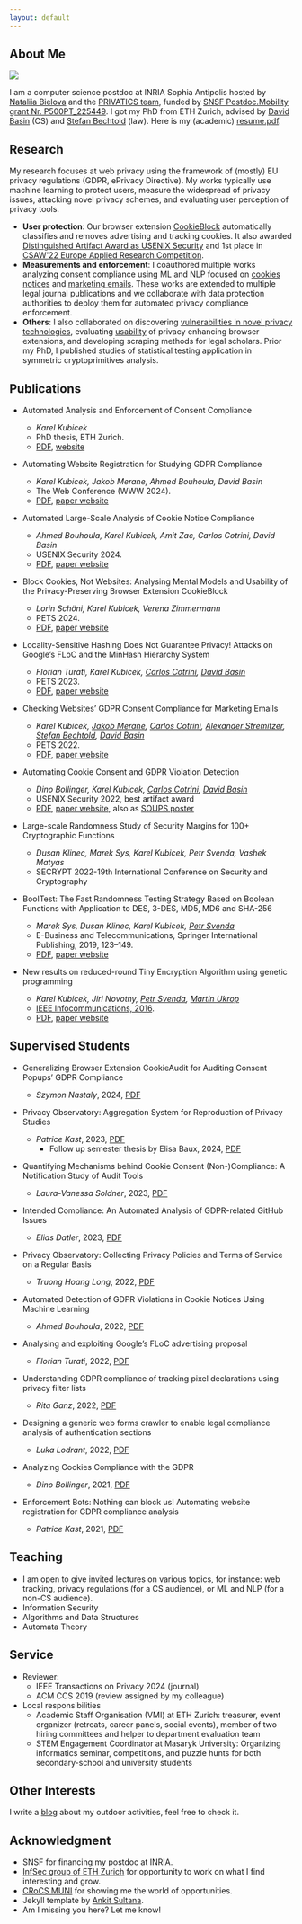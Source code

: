 ```yaml
---
layout: default
---
```


## About Me

<img class="profile-picture" src="karel.jpg">

I am a computer science postdoc at INRIA Sophia Antipolis hosted by [Nataliia Bielova](https://www-sop.inria.fr/members/Nataliia.Bielova/) and the [PRIVATICS team](https://team.inria.fr/privatics/), funded by [SNSF Postdoc.Mobility grant Nr. P500PT_225449](https://www.snf.ch/en/XIZpfY3iVS5KRRoD/funding/careers/postdoc-mobility). I got my PhD from ETH Zurich, advised by [David Basin](http://people.inf.ethz.ch/basin/) (CS) and [Stefan Bechtold](https://lawecon.ethz.ch/group/professors/bechtold.html) (law). Here is my (academic) [resume.pdf](https://karelkubicek.github.io/resume.pdf).

## Research

My research focuses at web privacy using the framework of (mostly) EU privacy regulations (GDPR, ePrivacy Directive). My works typically use machine learning to protect users, measure the widespread of privacy issues, attacking novel privacy schemes, and evaluating user perception of privacy tools.

* **User protection**: Our browser extension [CookieBlock](https://karelkubicek.github.io/post/cookieblock) automatically classifies and removes advertising and tracking cookies. It also awarded [Distinguished Artifact Award as USENIX Security](https://www.usenix.org/conference/usenixsecurity22/presentation/bollinger) and 1st place in [CSAW'22 Europe Applied Research Competition](https://linkedin.com/posts/csaw-europe_csaw-cybersecuritaez-cybersecurity-activity-6996790240472408064-qJga).
* **Measurements and enforcement**: I coauthored multiple works analyzing consent compliance using ML and NLP focused on [cookies notices](https://ahmedbouhoula.github.io/post/automated) and [marketing emails](https://karelkubicek.github.io/post/reg-www). These works are extended to multiple legal journal publications and we collaborate with data protection authorities to deploy them for automated privacy compliance enforcement.
* **Others**: I also collaborated on discovering [vulnerabilities in novel privacy technologies](https://karelkubicek.github.io/post/floc), evaluating [usability](https://karelkubicek.github.io/post/userstudy-cookieblock) of privacy enhancing browser extensions, and developing scraping methods for legal scholars. Prior my PhD, I published studies of statistical testing application in symmetric cryptoprimitives analysis.

## Publications

* Automated Analysis and Enforcement of Consent Compliance
  * *Karel Kubicek*
  * PhD thesis, ETH Zurich.
  * [PDF](https://www.research-collection.ethz.ch/bitstream/handle/20.500.11850/662039/4/PhD_thesis_Karel_Kubicek_with_doi_electronic.pdf), [website](https://karelkubicek.github.io/post/phd)

* Automating Website Registration for Studying GDPR Compliance
  * *Karel Kubicek, Jakob Merane, Ahmed Bouhoula, David Basin*
  * The Web Conference (WWW 2024).
  * [PDF](https://karelkubicek.github.io/assets/pdf/Automating_Website_Registration_for_Studying_GDPR_Compliance.pdf), [paper website](https://karelkubicek.github.io/post/reg-www)

* Automated Large-Scale Analysis of Cookie Notice Compliance
  * *Ahmed Bouhoula, Karel Kubicek, Amit Zac, Carlos Cotrini, David Basin*
  * USENIX Security 2024.
  * [PDF](https://www.usenix.org/system/files/sec23winter-prepub-107-bouhoula.pdf), [paper website](https://ahmedbouhoula.github.io/post/automated)

* Block Cookies, Not Websites: Analysing Mental Models and Usability of the Privacy-Preserving Browser Extension CookieBlock
  * *Lorin Schöni, Karel Kubicek, Verena Zimmermann*
  * PETS 2024.
  * [PDF](https://petsymposium.org/popets/2024/popets-2024-0012.pdf), [paper website](https://karelkubicek.github.io/post/userstudy-cookieblock)

* Locality-Sensitive Hashing Does Not Guarantee Privacy! Attacks on Google’s FLoC and the MinHash Hierarchy System
  * *Florian Turati, Karel Kubicek, [Carlos Cotrini](https://inf.ethz.ch/people/people-atoz/person-detail.MTg4OTEw.TGlzdC8zMDQsLTIxNDE4MTU0NjA=.html), [David Basin](http://people.inf.ethz.ch/basin/)*
  * PETS 2023.
  * [PDF](https://petsymposium.org/2023/files/papers/issue4/popets-2023-0101.pdf), [paper website](https://karelkubicek.github.io/post/floc)

* Checking Websites’ GDPR Consent Compliance for Marketing Emails
  * *Karel Kubicek, [Jakob Merane](https://lawecon.ethz.ch/group/scientific-team/merane.html), [Carlos Cotrini](https://inf.ethz.ch/people/people-atoz/person-detail.MTg4OTEw.TGlzdC8zMDQsLTIxNDE4MTU0NjA=.html), [Alexander Stremitzer](https://laweconbusiness.ethz.ch/group/professor/stremitzer.html), [Stefan Bechtold](https://lawecon.ethz.ch/group/professors/bechtold.html), [David Basin](http://people.inf.ethz.ch/basin/)*
  * PETS 2022.
  * [PDF](https://karelkubicek.github.io/assets/pdf/Checking_Websites_GDPR_Consent_Compliance_for_Marketing_Emails.pdf), [paper website](https://karelkubicek.github.io/post/reg-pets)

* Automating Cookie Consent and GDPR Violation Detection
  * *Dino Bollinger, Karel Kubicek, [Carlos Cotrini](https://inf.ethz.ch/people/people-atoz/person-detail.MTg4OTEw.TGlzdC8zMDQsLTIxNDE4MTU0NjA=.html), [David Basin](http://people.inf.ethz.ch/basin/)*
  * USENIX Security 2022, best artifact award
  * [PDF](https://karelkubicek.github.io/assets/pdf/Automating_Cookie_Consent_and_GDPR_Violation_Detection.pdf), [paper website](https://karelkubicek.github.io/post/cookieblock), also as [SOUPS poster](https://karelkubicek.github.io/assets/pdf/CookieBlock_CookieAudit_Fixing_Cookie_Consent_with_ML.pdf)

* Large-scale Randomness Study of Security Margins for 100+ Cryptographic Functions
  * *Dusan Klinec, Marek Sys, Karel Kubicek, Petr Svenda, Vashek Matyas*
  * SECRYPT 2022-19th International Conference on Security and Cryptography

* BoolTest: The Fast Randomness Testing Strategy Based on Boolean Functions with Application to DES, 3-DES, MD5, MD6 and SHA-256
  * *Marek Sys, Dusan Klinec, Karel Kubicek, [Petr Svenda](https://crocs.fi.muni.cz/people/svenda)*
  * E-Business and Telecommunications, Springer International Publishing, 2019, 123–149.
  * [PDF](https://crocs.fi.muni.cz/_media/public/papers/booltest_preprint_2017.pdf), [paper website](https://crocs.fi.muni.cz/public/papers/Secrypt2017selected)

* New results on reduced-round Tiny Encryption Algorithm using genetic programming
  * *Karel Kubicek, Jiri Novotny, [Petr Svenda](https://crocs.fi.muni.cz/people/svenda), [Martin Ukrop](https://crocs.fi.muni.cz/people/mukrop)*
  * [IEEE Infocommunications, 2016](http://www.infocommunications.hu/2016_1).
  * [PDF](https://crocs.fi.muni.cz/_media/public/papers/infocom/infocommunications2016.pdf), [paper website](https://crocs.fi.muni.cz/public/papers/infocomm2016)


## Supervised Students


* Generalizing Browser Extension CookieAudit for Auditing Consent Popups’ GDPR Compliance
  * *Szymon Nastaly*, 2024, [PDF](https://karelkubicek.github.io/assets/pdf/Generalizing_Browser_Extension_CookieAudit_for_Auditing_Consent_Popups_GDPR_Compliance_Szymon_Nastaly.pdf)

* Privacy Observatory: Aggregation System for Reproduction of Privacy Studies
  * *Patrice Kast*, 2023, [PDF](https://www.research-collection.ethz.ch/bitstream/handle/20.500.11850/662341/Kast_Patrice.pdf)
    * Follow up semester thesis by Elisa Baux, 2024, [PDF](https://karelkubicek.github.io/assets/pdf/Privacy_Observatory_Reproducing_Privacy_Studies_Elisa_Baux.pdf)

* Quantifying Mechanisms behind Cookie Consent (Non-)Compliance: A Notification Study of Audit Tools
  * *Laura-Vanessa Soldner*, 2023, [PDF](https://karelkubicek.github.io/assets/pdf/Laura_Soldner_BSc_Thesis.pdf)

* Intended Compliance: An Automated Analysis of GDPR-related GitHub Issues
  * *Elias Datler*, 2023, [PDF](https://www.research-collection.ethz.ch/handle/20.500.11850/612634)

* Privacy Observatory: Collecting Privacy Policies and Terms of Service on a Regular Basis
  * *Truong Hoang Long*, 2022, [PDF](https://karelkubicek.github.io/assets/pdf/Truong_Hoang_Long_BSc_Thesis_Privacy_Observatory.pdf)

* Automated Detection of GDPR Violations in Cookie Notices Using Machine Learning
  * *Ahmed Bouhoula*, 2022, [PDF](https://www.research-collection.ethz.ch/handle/20.500.11850/575741)

* Analysing and exploiting Google’s FLoC advertising proposal
  * *Florian Turati*, 2022, [PDF](https://www.research-collection.ethz.ch/handle/20.500.11850/535362)

* Understanding GDPR compliance of tracking pixel declarations using privacy filter lists
  * *Rita Ganz*, 2022, [PDF](https://www.research-collection.ethz.ch/handle/20.500.11850/535362)

* Designing a generic web forms crawler to enable legal compliance analysis of authentication sections
  * *Luka Lodrant*, 2022, [PDF](https://www.research-collection.ethz.ch/handle/20.500.11850/534764)

* Analyzing Cookies Compliance with the GDPR
  * *Dino Bollinger*, 2021, [PDF](https://www.research-collection.ethz.ch/handle/20.500.11850/477333)

* Enforcement Bots: Nothing can block us! Automating website registration for GDPR compliance analysis
  * *Patrice Kast*, 2021, [PDF](https://karelkubicek.github.io/assets/pdf/Patrice_Kast_Automating_website_registration_for_GDPR_compliance_analysis_signed.pdf)

## Teaching

* I am open to give invited lectures on various topics, for instance: web tracking, privacy regulations (for a CS audience), or ML and NLP (for a non-CS audience).
* Information Security
* Algorithms and Data Structures
* Automata Theory

## Service

* Reviewer:
  * IEEE Transactions on Privacy 2024 (journal)
  * ACM CCS 2019 (review assigned by my colleague)
* Local responsibilities
  * Academic Staff Organisation (VMI) at ETH Zurich: treasurer, event organizer (retreats, career panels, social events), member of two hiring committees and helper to department evaluation team
  * STEM Engagement Coordinator at Masaryk University: Organizing informatics seminar, competitions, and puzzle hunts for both secondary-school and university students

## Other Interests

I write a [blog](https://bender250.github.io) about my outdoor activities, feel free to check it.

## Acknowledgment

* SNSF for financing my postdoc at INRIA.
* [InfSec group of ETH Zurich](https://infsec.ethz.ch/) for opportunity to work on what I find interesting and grow.
* [CRoCS MUNI](https://crocs.fi.muni.cz/) for showing me the world of opportunities.
* Jekyll template by [Ankit Sultana](https://github.com/ankitsultana).
* Am I missing you here? Let me know!
